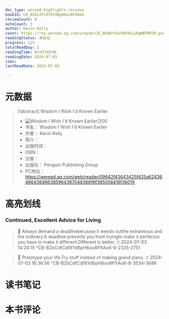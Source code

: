 ```yaml
---
doc_type: weread-highlights-reviews
bookId: CB_BZbCdfCdf8Yd6pH6oo8PXAo6
reviewCount: 0
noteCount: 2
author: Kevin Kelly
cover: https://res.weread.qq.com/wrepub/CB_4Km6nY6oY8K46iy6gWBTMH1M_parsecover
readingStatus: 未标记
progress: 12%
totalReadDay: 2
readingTime: 0小时10分钟
readingDate: 2024-07-03
isbn: 
lastReadDate: 2024-07-03

---
```

# 元数据
> [!abstract] Wisdom I Wish I'd Known Earlier
> - ![ Wisdom I Wish I'd Known Earlier|200](https://res.weread.qq.com/wrepub/CB_4Km6nY6oY8K46iy6gWBTMH1M_parsecover)
> - 书名： Wisdom I Wish I'd Known Earlier
> - 作者： Kevin Kelly
> - 简介： 
> - 出版时间： 
> - ISBN： 
> - 分类： 
> - 出版社： Penguin Publishing Group
> - PC地址：https://weread.qq.com/web/reader/09642f43643425f425a62436466436466385964367048366f6f385058416f36019

# 高亮划线

### Continued, Excellent Advice for Living

> 📌 Always demand a deadlinebecause it weeds outthe extraneous and the ordinary.A deadline prevents you from tryingto make it perfectso you have to make it different.Different is better. 
> ⏱ 2024-07-03 14:24:15 ^CB-BZbCdfCdf8Yd6pH6oo8PXAo6-8-2335-2751

> 📌 Prototype your life.Try stuff instead of making grand plans. 
> ⏱ 2024-07-03 16:36:56 ^CB-BZbCdfCdf8Yd6pH6oo8PXAo6-8-3534-3686

# 读书笔记

# 本书评论

